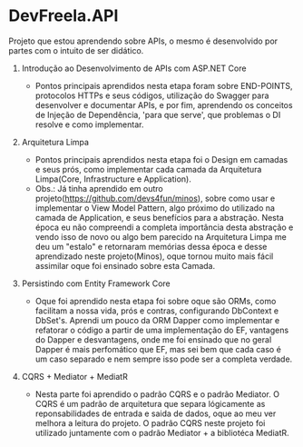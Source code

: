 # DevFreela.API
Projeto que estou aprendendo sobre APIs, o mesmo é desenvolvido por partes com o intuito de ser didático.

1. Introdução ao Desenvolvimento de APIs com ASP.NET Core
	- Pontos principais aprendidos nesta etapa foram sobre END-POINTS, protocolos HTTPs e seus códigos, utilização do Swagger para desenvolver e documentar APIs, e por fim, aprendendo os conceitos de Injeção de Dependência, 'para que serve', que problemas o DI resolve e como implementar.

2. Arquitetura Limpa
  	- Pontos principais aprendidos nesta etapa foi o Design em camadas e seus prós, como implementar cada camada da Arquitetura Limpa(Core, Infrastructure e Application).
	- Obs.: Já tinha aprendido em outro projeto(https://github.com/devs4fun/minos), sobre como usar e implementar o View Model Pattern, algo próximo do utilizado na camada de Application, e seus benefícios para a abstração. Nesta época eu não compreendi a completa importância desta abstração e vendo isso de novo ou algo bem parecido na Arquitetura Limpa me deu um "estalo" e retornaram memórias dessa época e desse aprendizado neste projeto(Minos), oque tornou muito mais fácil assimilar oque foi ensinado sobre esta Camada.

3. Persistindo com Entity Framework Core
	- Oque foi aprendido nesta etapa foi sobre oque são ORMs, como facilitam a nossa vida, prós e contras, configurando DbContext e DbSet's. Aprendi um pouco da ORM Dapper como implementar e refatorar o código a partir de uma implementação do EF, vantagens do Dapper e desvantagens, onde me foi ensinado que no geral Dapper é mais perfomático que EF, mas sei bem que cada caso é um caso separado e nem sempre isso pode ser a completa verdade.

4. CQRS + Mediator + MediatR
	- Nesta parte foi aprendido o padrão CQRS e o padrão Mediator. O CQRS é um padrão de arquitetura que separa lógicamente as reponsabilidades de entrada e saida de dados, oque ao meu ver melhora a leitura do projeto. O padrão CQRS neste projeto foi utilizado juntamente com o padrão Mediator + a bibliotéca MediatR.